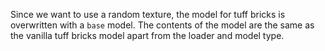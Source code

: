 Since we want to use a random texture, the model for tuff bricks is overwritten with a `base` model.
The contents of the model are the same as the vanilla tuff bricks model apart from the loader and model type. 